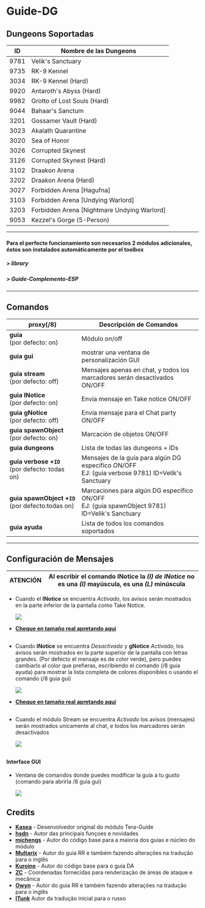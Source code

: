Guide-DG
======

##  Dungeons Soportadas
ID | Nombre de las Dungeons 
--- | ---
9781 | Velik's Sanctuary 
9735 | RK-9 Kennel 
3034 | RK-9 Kennel (Hard) 
9920 | Antaroth's Abyss (Hard) 
9982 | Grotto of Lost Souls (Hard) 
9044 | Bahaar's Sanctum 
3201 | Gossamer Vault (Hard) 
3023 | Akalath Quarantine 
3020 | Sea of Honor 
3026 | Corrupted Skynest 
3126 | Corrupted Skynest (Hard) 
3102 | Draakon Arena 
3202 | Draakon Arena (Hard) 
3027 | Forbidden Arena [Hagufna]
3103 | Forbidden Arena [Undying Warlord]
3203 | Forbidden Arena [Nightmare Undying Warlord]
9053 |	Kezzel's Gorge (5-Person)

----

####  Para el perfecto funcionamiento son necesarios 2 módulos adicionales, éstos son instalados automáticamente por el toolbox
##### > library
##### > Guide-Complemento-ESP

------

## Comandos 
proxy(/8) | Descripción de Comandos  
--- | ---
**guia**<br>(por defecto: on) | Módulo on/off 
**guia&nbsp;gui** | mostrar una ventana de personalización GUI
**guia&nbsp;stream**<br>(por defecto: off) | Mensajes apenas en chat, y todos los marcadores serán desactivados ON/OFF
**guia&nbsp;lNotice**<br>(por defecto: on) | Envía mensaje en Take notice ON/OFF 
**guia&nbsp;gNotice**<br>(por defecto: off) | Envía mensaje para el Chat party ON/OFF
**guia&nbsp;spawnObject**<br>(por defecto: on) | Marcación de objetos ON/OFF
**guia&nbsp;dungeons** | Lista de todas las dungeons + IDs
**guia&nbsp;verbose&nbsp;+`ID`**<br>(por defecto: todas on) | Mensajes de la guía para algún DG específico ON/OFF<br>EJ: (guia verbose 9781) ID=Velik's Sanctuary
**guia&nbsp;spawnObject&nbsp;+`ID`**<br>(por defecto:todas on) | Marcaciones para algún DG específico ON/OFF<br>EJ: (guia spawnObject 9781) ID=Velik's Sanctuary 
**guia&nbsp;ayuda** | Lista de todos los comandos soportados

---

## Configuración de Mensajes

 
 ATENCIÓN | Al escribir el comando **lNotice** la *(I) de INotice* no es una *(I)* mayúscula, es una *(L)* minúscula
---- | ----


* Cuando el **lNotice** se encuentra *Activado*, los avisos serán mostrados en la parte inferior de la pantalla como Take Notice.

  ![](https://i.imgur.com/qAVCiuv.jpg)
- **[Cheque en tamaño real apretando aquí](https://i.imgur.com/NnQFXbT.png)**

##

* Cuando **lNotice** se encuentra *Desactivado* y **gNotice** *Activado*, los avisos serán mostrados en la parte superior de la pantalla con letras grandes. (Por defecto el mensaje es de color verde), pero puedes cambiarlo al color que prefieras, escribiendo el comando (/8 guia ayuda) para mostrar la lista completa de colores disponibles o usando el comando (/8 guia gui)
  
  ![](https://i.imgur.com/R2PuTGK.jpg)
- **[Cheque en tamaño real apretando aquí](https://i.imgur.com/mdAKfX0.png)**

##  

* Cuando el módulo Stream se encuentra *Activado* los avisos (mensajes) serán mostrados unicamente al chat, e todos los marcadores serán desactivados

   ![](https://i.imgur.com/kbRd3Xd.png)

##

   #### Interface GUI
* Ventana de comandos donde puedes modificar la guía a tu gusto<br>(comando para abrirla /8 guia gui)
 
  ![](https://i.imgur.com/LVs2Yzw.png)  

###  

## Credits
- **[Kasea](https://github.com/tera-toolbox-mods)** - Desenvolvedor original do módulo Tera-Guide
- **[hsdn](https://github.com/hsdn)** - Autor das principais funçoes e novidades
- **[michengs](https://github.com/michengs)** - Autor do código base para a maioria dos guias e núcleo do módulo
- **[Multarix](https://github.com/Multarix)** - Autor do guia RR e também fazendo alterações na tradução para o inglês
- **[Kuroine](https://github.com/Kuroine)** - Autor do código base para o guia DA
- **[ZC](https://github.com/tera-mod)** - Coordenadas fornecidas para renderização de áreas de ataque e mecânica
- **[Owyn](https://github.com/Owyn)** - Autor do guia RR e também fazendo alterações na tradução para o inglês
- **[ITunk](https://github.com/GrafNikola)** Autor da tradução inicial para o russo
